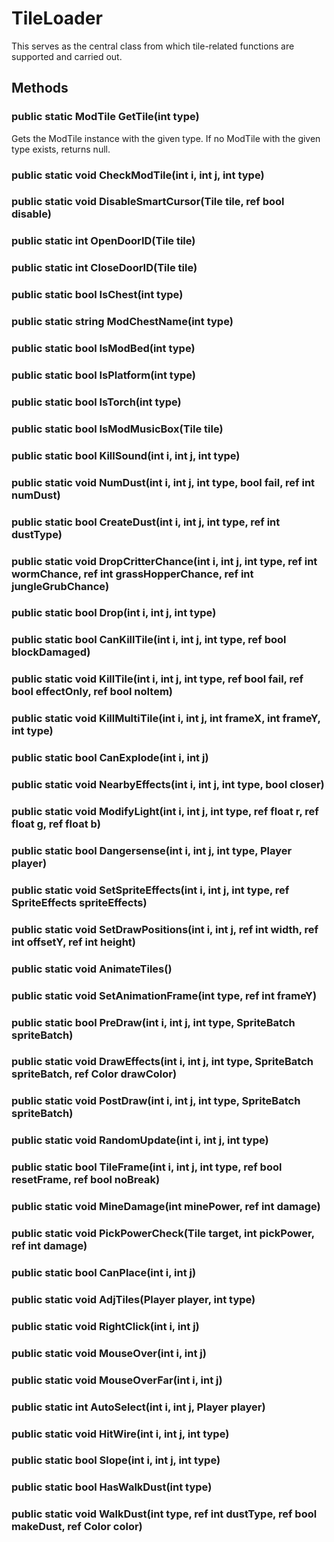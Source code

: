 # TileLoader

This serves as the central class from which tile-related functions are supported and carried out.

## Methods

### public static ModTile GetTile(int type)

Gets the ModTile instance with the given type. If no ModTile with the given type exists, returns null.

### public static void CheckModTile(int i, int j, int type)

### public static void DisableSmartCursor(Tile tile, ref bool disable)

### public static int OpenDoorID(Tile tile)

### public static int CloseDoorID(Tile tile)

### public static bool IsChest(int type)

### public static string ModChestName(int type)

### public static bool IsModBed(int type)

### public static bool IsPlatform(int type)

### public static bool IsTorch(int type)

### public static bool IsModMusicBox(Tile tile)

### public static bool KillSound(int i, int j, int type)

### public static void NumDust(int i, int j, int type, bool fail, ref int numDust)

### public static bool CreateDust(int i, int j, int type, ref int dustType)

### public static void DropCritterChance(int i, int j, int type, ref int wormChance, ref int grassHopperChance, ref int jungleGrubChance)

### public static bool Drop(int i, int j, int type)

### public static bool CanKillTile(int i, int j, int type, ref bool blockDamaged)

### public static void KillTile(int i, int j, int type, ref bool fail, ref bool effectOnly, ref bool noItem)

### public static void KillMultiTile(int i, int j, int frameX, int frameY, int type)

### public static bool CanExplode(int i, int j)

### public static void NearbyEffects(int i, int j, int type, bool closer)

### public static void ModifyLight(int i, int j, int type, ref float r, ref float g, ref float b)

### public static bool Dangersense(int i, int j, int type, Player player)

### public static void SetSpriteEffects(int i, int j, int type, ref SpriteEffects spriteEffects)

### public static void SetDrawPositions(int i, int j, ref int width, ref int offsetY, ref int height)

### public static void AnimateTiles()

### public static void SetAnimationFrame(int type, ref int frameY)

### public static bool PreDraw(int i, int j, int type, SpriteBatch spriteBatch)

### public static void DrawEffects(int i, int j, int type, SpriteBatch spriteBatch, ref Color drawColor)

### public static void PostDraw(int i, int j, int type, SpriteBatch spriteBatch)

### public static void RandomUpdate(int i, int j, int type)

### public static bool TileFrame(int i, int j, int type, ref bool resetFrame, ref bool noBreak)

### public static void MineDamage(int minePower, ref int damage)

### public static void PickPowerCheck(Tile target, int pickPower, ref int damage)

### public static bool CanPlace(int i, int j)

### public static void AdjTiles(Player player, int type)

### public static void RightClick(int i, int j)

### public static void MouseOver(int i, int j)

### public static void MouseOverFar(int i, int j)

### public static int AutoSelect(int i, int j, Player player)

### public static void HitWire(int i, int j, int type)

### public static bool Slope(int i, int j, int type)

### public static bool HasWalkDust(int type)

### public static void WalkDust(int type, ref int dustType, ref bool makeDust, ref Color color)